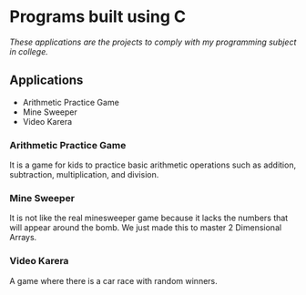 # Programs built using C
_These applications are the projects to comply with my programming subject in college._

## Applications
- Arithmetic Practice Game
- Mine Sweeper
- Video Karera

### Arithmetic Practice Game
It is a game for kids to practice basic arithmetic operations such as addition, subtraction, multiplication, and division.

### Mine Sweeper
It is not like the real minesweeper game because it lacks the numbers that will appear around the bomb.  We just made this to master 2 Dimensional Arrays.

### Video Karera
A game where there is a car race with random winners.

